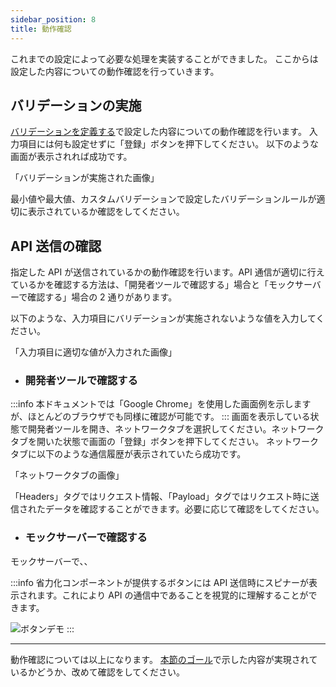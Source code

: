 ```yaml
---
sidebar_position: 8
title: 動作確認
---
```


これまでの設定によって必要な処理を実装することができました。
ここからは設定した内容についての動作確認を行っていきます。

## バリデーションの実施

[バリデーションを定義する](./define-validation.md)で設定した内容についての動作確認を行います。
入力項目には何も設定せずに「登録」ボタンを押下してください。
以下のような画面が表示されれば成功です。

「バリデーションが実施された画像」

最小値や最大値、カスタムバリデーションで設定したバリデーションルールが適切に表示されているか確認をしてください。

## API 送信の確認

指定した API が送信されているかの動作確認を行います。API 通信が適切に行えているかを確認する方法は、「開発者ツールで確認する」場合と「モックサーバーで確認する」場合の 2 通りがあります。

以下のような、入力項目にバリデーションが実施されないような値を入力してください。

「入力項目に適切な値が入力された画像」

- ### 開発者ツールで確認する

:::info
本ドキュメントでは「Google Chrome」を使用した画面例を示しますが、ほとんどのブラウザでも同様に確認が可能です。
:::
画面を表示している状態で開発者ツールを開き、ネットワークタブを選択してください。ネットワークタブを開いた状態で画面の「登録」ボタンを押下してください。
ネットワークタブに以下のような通信履歴が表示されていたら成功です。

「ネットワークタブの画像」

「Headers」タグではリクエスト情報、「Payload」タグではリクエスト時に送信されたデータを確認することができます。必要に応じて確認をしてください。

- ### モックサーバーで確認する

モックサーバーで、、

:::info
省力化コンポーネントが提供するボタンには API 送信時にスピナーが表示されます。これにより API の通信中であることを視覚的に理解することができます。

![ボタンデモ](/img/button_demo.gif)
:::

---

動作確認については以上になります。
[本節のゴール](./goal.md)で示した内容が実現されているかどうか、改めて確認をしてください。
